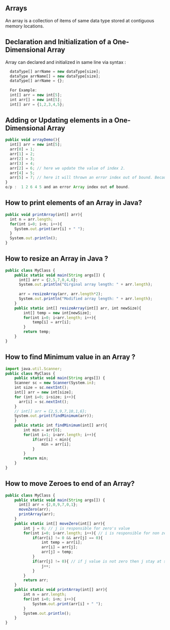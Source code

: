 ## Arrays
An array is a collection of items of same data type stored at contiguous memory locations.

## Declaration and Initialization of a One-Dimensional Array
Array can declared and initialized in same line via syntax :
```js
  dataType[] arrName = new dataType[size];
  dataType arrName[] = new dataType[size];
  dataType[] arrName = {};
  
  For Example:
  int[] arr = new int[5];
  int arr[] = new int[5];
  int[] arr = {1,2,3,4,5};
```

## Adding or Updating elements in a One-Dimensional Array
```js
public void arrayDemo(){
  int[] arr = new int[5];
  arr[0] = 1;
  arr[1] = 2;
  arr[2] = 3;
  arr[3] = 4;
  arr[2] = 6; // here we update the value of index 2.
  arr[4] = 5;
  arr[5] = 7; // here it will thrown an error index out of bound. Because size of array is 5 and trying to add 6th element. 
}
o/p :  1 2 6 4 5 and an error Array index out of bound.
```

## How to print elements of an Array in Java?
```js
public void printArray(int[] arr){
  int n = arr.length;
  for(int i=0; i<n; i++){
    System.out.print(arr[i] + " ");
  }
  System.out.println();
}
```

## How to resize an Array in Java ?
```js
public class MyClass {
    public static void main(String args[]) {
      int[] arr = {2,5,7,0,4,6};
      System.out.println("Oirginal array length: " + arr.length);
      
      arr = resizeArray(arr, arr.length*2);
      System.out.println("Modified array length: " + arr.length);
    }
    public static int[] resizeArray(int[] arr, int newSize){
        int[] temp = new int[newSize];
        for(int i=0; i<arr.length; i++){
            temp[i] = arr[i];
        }
        return temp;
    }
}
```

## How to find Minimum value in an Array ?
```js
import java.util.Scanner;
public class MyClass {
    public static void main(String args[]) {
    Scanner sc = new Scanner(System.in);
    int size = sc.nextInt();
    int[] arr = new int[size];
    for (int i=0; i<size; i++){
      arr[i] = sc.nextInt();
    }
    // int[] arr = {2,5,9,7,10,1,6};
    System.out.print(findMinimum(arr));
    }
    public static int findMinimum(int[] arr){
        int min = arr[0];
        for(int i=1; i<arr.length; i++){
            if(arr[i] < min){
                min = arr[i];
            }
        }
        return min;
    }
}
```

## How to move Zeroes to end of an Array?
```js
public class MyClass {
    public static void main(String args[]) {
      int[] arr = {2,0,9,7,0,1};
      moveZero(arr);
      printArray(arr);
    }
    public static int[] moveZero(int[] arr){
        int j = 0; // j is responsible for zero's value
        for(int i=0; i<arr.length; i++){ // i is responsible for non zero's value
            if(arr[i] != 0 && arr[j] == 0){
                int temp = arr[i];
                arr[i] = arr[j];
                arr[j] = temp;
            }
            if(arr[j] != 0){ // if j value is not zero then j stay at same index otherwise increment by 1.
                j++;
            }
        }
        return arr;
    }
    public static void printArray(int[] arr){
        int n = arr.length;
        for(int i=0; i<n; i++){
            System.out.print(arr[i] + " ");
        }
        System.out.println();
    }
}
```
